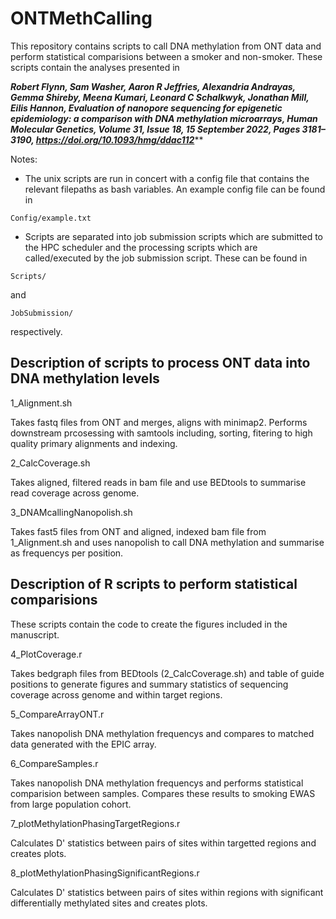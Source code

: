 # ONTMethCalling

This repository contains scripts to call DNA methylation from ONT data and  perform statistical comparisions between a smoker and non-smoker. These scripts contain the analyses presented in 

***Robert Flynn, Sam Washer, Aaron R Jeffries, Alexandria Andrayas, Gemma Shireby, Meena Kumari, Leonard C Schalkwyk, Jonathan Mill, Eilis Hannon, Evaluation of nanopore sequencing for epigenetic epidemiology: a comparison with DNA methylation microarrays, Human Molecular Genetics, Volume 31, Issue 18, 15 September 2022, Pages 3181–3190, https://doi.org/10.1093/hmg/ddac112*****

Notes:


- The unix scripts are run in concert with a config file that contains the relevant filepaths as bash  variables. An example config file can be found in 
```
Config/example.txt
```
- Scripts are separated into job submission scripts which are submitted to the HPC scheduler and the processing scripts which are called/executed by the job submission script. These can be found in 
```
Scripts/
```
and
```
JobSubmission/
```
respectively.

## Description of scripts to process ONT data into DNA methylation levels

1_Alignment.sh

Takes fastq files from  ONT and merges, aligns with minimap2. Performs downstream prcosessing with samtools including, sorting, fitering to high quality primary alignments and indexing. 

2_CalcCoverage.sh

Takes aligned, filtered reads in bam file and use BEDtools to summarise read coverage across genome.

3_DNAMcallingNanopolish.sh

Takes fast5 files from ONT and aligned, indexed bam file from 1_Alignment.sh and uses nanopolish to call DNA methylation  and summarise as frequencys per position. 

## Description of R scripts to perform statistical comparisions

These scripts contain the code to create the figures included in the manuscript.

4_PlotCoverage.r

Takes bedgraph files from BEDtools (2_CalcCoverage.sh) and table of guide positions to generate figures and summary statistics of sequencing coverage across genome and within target regions.  

5_CompareArrayONT.r

Takes nanopolish DNA methylation frequencys and compares to matched data generated with the EPIC array.

6_CompareSamples.r

Takes nanopolish DNA methylation frequencys and performs statistical comparision between samples. Compares these results to smoking EWAS from large population cohort. 

7_plotMethylationPhasingTargetRegions.r

Calculates D' statistics between pairs of sites within targetted regions and creates plots.

8_plotMethylationPhasingSignificantRegions.r

Calculates D' statistics between pairs of sites within regions with significant differentially methylated sites and creates plots.
